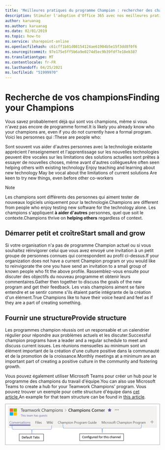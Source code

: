 ```yaml
---
title: 'Meilleures pratiques du programme Champion : rechercher des champions'
description: Stimuler l'adoption d'Office 365 avec nos meilleures pratiques du programme Champion
author: karuanag
ms.author: karuanag
ms.date: 02/01/2019
ms.topic: how-to
ms.service: sharepoint-online
ms.openlocfilehash: c61cff1b81d08154124ae61904b5e15f3dd8f0f6
ms.sourcegitcommit: 97e175e5ff5b6a9e0274d5ec9b39fdf7e18eb387
ms.translationtype: MT
ms.contentlocale: fr-FR
ms.lasthandoff: 04/25/2021
ms.locfileid: "51999970"
---
```

# <a name="finding-your-champions"></a><span data-ttu-id="5c012-103">Recherche de vos champions</span><span class="sxs-lookup"><span data-stu-id="5c012-103">Finding your Champions</span></span> 

<span data-ttu-id="5c012-104">Vous savez probablement déjà qui sont vos champions, même si vous n'avez pas encore de programme formel.</span><span class="sxs-lookup"><span data-stu-id="5c012-104">It is likely you already know who your champions are, even if you do not currently have a formal program.</span></span>  <span data-ttu-id="5c012-105">Voici les personnes qui :</span><span class="sxs-lookup"><span data-stu-id="5c012-105">These are people who:</span></span>

<span data-ttu-id="5c012-106">Sont souvent vus aider d'autres personnes avec la technologie existante apprécient l'enseignement et l'apprentissage sur les nouvelles technologies peuvent être vocales sur les limitations des solutions actuelles sont prêtes à essayer de nouvelles choses, même avant d'autres collègues</span><span class="sxs-lookup"><span data-stu-id="5c012-106">Are often seen helping others with existing technology Enjoy teaching and learning about new technology May be vocal about the limitations of current solutions Are keen to try new things, even before other co-workers</span></span>

> [!NOTE]
> <span data-ttu-id="5c012-107">Les champions sont différents des personnes qui aiment tester de nouveaux logiciels uniquement pour la technologie.</span><span class="sxs-lookup"><span data-stu-id="5c012-107">Champions are different from people who enjoy testing new software for the technology alone.</span></span> <span data-ttu-id="5c012-108">Les champions s'appliquent **à aider d'autres** personnes, quel que soit le contexte.</span><span class="sxs-lookup"><span data-stu-id="5c012-108">Champions thrive on **helping others** regardless of context.</span></span> 

## <a name="start-small-and-grow"></a><span data-ttu-id="5c012-109">Démarrer petit et croître</span><span class="sxs-lookup"><span data-stu-id="5c012-109">Start small and grow</span></span>

<span data-ttu-id="5c012-110">Si votre organisation n'a pas de programme Champion actuel ou si vous souhaitez réinvigorer celui que vous avez envoyé une invitation à un petit groupe de personnes connues qui correspondent au profil ci-dessus.</span><span class="sxs-lookup"><span data-stu-id="5c012-110">If your organization does not have a current Champion program or you would like to reinvigorate the one you have send an invitation to a small group of known people who fit the above profile.</span></span>  <span data-ttu-id="5c012-111">Rassemblez-vous ensuite pour discuter des objectifs du nouveau programme et obtenir leurs commentaires.</span><span class="sxs-lookup"><span data-stu-id="5c012-111">Gather then together to discuss the goals of the new program and get their feedback.</span></span> <span data-ttu-id="5c012-112">Les vrais champions aiment se faire entendre et se sentir comme s'ils étaient partie intégrante de la création d'un élément.</span><span class="sxs-lookup"><span data-stu-id="5c012-112">True Champions like to have their voice heard and feel as if they are a part of creating something.</span></span>  

## <a name="provide-structure"></a><span data-ttu-id="5c012-113">Fournir une structure</span><span class="sxs-lookup"><span data-stu-id="5c012-113">Provide structure</span></span>

<span data-ttu-id="5c012-114">Les programmes champion réussis ont un responsable et un calendrier régulier pour répondre aux problèmes actuels et les discuter.</span><span class="sxs-lookup"><span data-stu-id="5c012-114">Successful champion programs have a leader and a regular schedule to meet and discuss current issues.</span></span>  <span data-ttu-id="5c012-115">Les réunions mensuelles au minimum sont un élément important de la création d'une culture positive dans la communauté et de la promotion de la croissance.</span><span class="sxs-lookup"><span data-stu-id="5c012-115">Monthly meetings at a minimum are an important part of creating a positive culture in the community and fostering growth.</span></span>  

<span data-ttu-id="5c012-116">Vous pouvez également utiliser Microsoft Teams pour créer un hub pour le programme des champions du travail d'équipe.</span><span class="sxs-lookup"><span data-stu-id="5c012-116">You can also use Microsoft Teams to create a hub for your Teamwork Champions' program.</span></span>  <span data-ttu-id="5c012-117">Vous pouvez trouver un exemple pour cette structure d'équipe dans [cet article.](/MicrosoftTeams/teams-adoption-your-first-teams)</span><span class="sxs-lookup"><span data-stu-id="5c012-117">An example for that team structure can be found in [this article](/MicrosoftTeams/teams-adoption-your-first-teams).</span></span>

![Onglets de l'équipe champion du travail d'équipe](media/teams-adoption-tab-example.png)